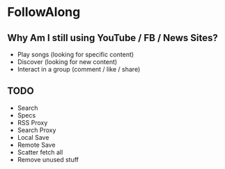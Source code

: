 # FollowAlong

## Why Am I still using YouTube / FB / News Sites?

- Play songs (looking for specific content)
- Discover (looking for new content)
- Interact in a group (comment / like / share)

## TODO

- Search
- Specs
- RSS Proxy
- Search Proxy
- Local Save
- Remote Save
- Scatter fetch all
- Remove unused stuff
